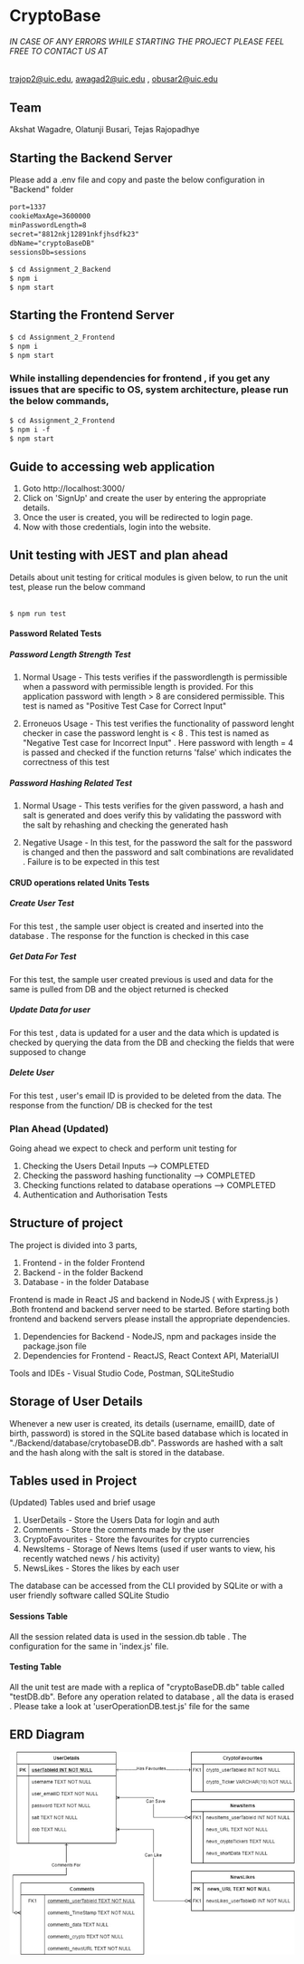 # CryptoBase

###### IN CASE OF ANY ERRORS WHILE STARTING THE PROJECT PLEASE FEEL FREE TO CONTACT US AT
trajop2@uic.edu, awagad2@uic.edu , obusar2@uic.edu 

## Team

Akshat Wagadre, Olatunji Busari, Tejas Rajopadhye

## Starting the Backend Server

Please add a .env file and copy and paste the below configuration in "Backend" folder

```
port=1337
cookieMaxAge=3600000
minPasswordLength=8
secret="8812nkj12891nkfjhsdfk23"
dbName="cryptoBaseDB"
sessionsDb=sessions

```

```
$ cd Assignment_2_Backend
$ npm i
$ npm start

```

## Starting the Frontend Server

```
$ cd Assignment_2_Frontend
$ npm i
$ npm start

```
### While installing dependencies for frontend , if you get any issues that are specific to OS, system architecture, please run the below commands,
```
$ cd Assignment_2_Frontend
$ npm i -f
$ npm start

```

## Guide to accessing web application

1. Goto http://localhost:3000/
2. Click on 'SignUp' and create the user by entering the appropriate details.
3. Once the user is created, you will be redirected to login page.
4. Now with those credentials, login into the website.

## Unit testing with JEST and plan ahead

Details about unit testing for critical modules is given below, to run the unit test, please run the below command

```

$ npm run test

```
#### Password Related Tests

##### Password Length Strength Test 
1. Normal Usage - This tests verifies if the passwordlength is permissible when a password with permissible length is provided. For this application password with length > 8 are considered permissible. This test is named as "Positive Test Case for Correct Input"

2. Erroneuos Usage - This test verifies the functionality of password lenght checker in case the password lenght is < 8 . This test is named as "Negative Test case for Incorrect Input" . Here password with length = 4 is passed and checked if the function returns 'false' which indicates the correctness of this test

##### Password Hashing Related Test
1. Normal Usage - This tests verifies for the given password, a hash and salt is generated and does verify this by validating the password with the salt by rehashing and checking the generated hash

2. Negative Usage - In this test, for the password the salt for the password is changed and then the password and salt combinations are revalidated . Failure is to be expected in this test

#### CRUD operations related Units Tests 

##### Create User Test
For this test , the sample user object is created and inserted into the database . The response for the function is checked in this case

##### Get Data For Test
For this test, the sample user created previous is used and data for the same is pulled from DB and the object returned is checked

##### Update Data for user
For this test , data is updated for a user and the data which is updated is checked by querying the data from the DB and checking the fields that were supposed to change

##### Delete User
For this test , user's email ID is provided to be deleted from the data. The response from the function/ DB is checked for the test


### Plan Ahead (Updated)

Going ahead we expect to check and perform unit testing for

1. Checking the Users Detail Inputs --> COMPLETED
2. Checking the password hashing functionality --> COMPLETED
3. Checking functions related to database operations --> COMPLETED
4. Authentication and Authorisation Tests

## Structure of project

The project is divided into 3 parts,

1. Frontend - in the folder Frontend
2. Backend - in the folder Backend
3. Database - in the folder Database

Frontend is made in React JS and backend in NodeJS ( with Express.js ) .Both frontend and backend server need to be started. Before starting both frontend and backend servers please install the appropriate dependencies.

1. Dependencies for Backend - NodeJS, npm and packages inside the package.json file
2. Dependencies for Frontend - ReactJS, React Context API, MaterialUI

Tools and IDEs - Visual Studio Code, Postman, SQLiteStudio

## Storage of User Details

Whenever a new user is created, its details (username, emailID, date of birth, password) is stored in the SQLite based database which is located in "./Backend/database/crytobaseDB.db". Passwords are hashed with a salt and the hash along with the salt is stored in the database.

## Tables used in Project 

(Updated)
Tables used and brief usage
1. UserDetails - Store the Users Data for login and auth
2. Comments - Store the comments made by the user 
3. CryptoFavourites - Store the favourites for crypto currencies
4. NewsItems - Storage of News Items (used if user wants to view, his recently watched news / his activity)
5. NewsLikes - Stores the likes by each user

The database can be accessed from the CLI provided by SQLite or with a user friendly software called SQLite Studio

#### Sessions Table 

All the session related data is used in the session.db table . The configuration for the same in 'index.js' file. 

#### Testing Table

All the unit test are made with a replica of "cryptoBaseDB.db" table called "testDB.db". Before any operation related to database , all the data is erased . Please take a look at 'userOperationDB.test.js' file for the same

## ERD Diagram 

<img src="ERD_Diag.jpg" >


